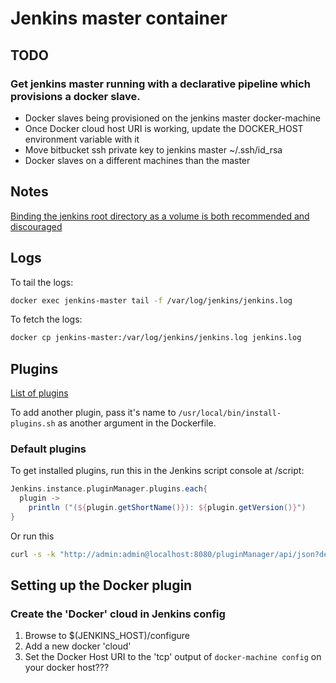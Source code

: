 # Jenkins master container

## TODO

### Get jenkins master running with a declarative pipeline which provisions a docker slave.

* Docker slaves being provisioned on the jenkins master docker-machine
* Once Docker cloud host URI is working, update the DOCKER_HOST environment variable with it
* Move bitbucket ssh private key to jenkins master ~/.ssh/id_rsa
* Docker slaves on a different machines than the master

## Notes

[Binding the jenkins root directory as a volume is both recommended and discouraged](https://github.com/jenkinsci/docker/blob/master/README.md)

## Logs

To tail the logs:

```sh
docker exec jenkins-master tail -f /var/log/jenkins/jenkins.log
```

To fetch the logs:

```sh
docker cp jenkins-master:/var/log/jenkins/jenkins.log jenkins.log
```

## Plugins

[List of plugins](https://updates.jenkins.io/download/plugins/)

To add another plugin, pass it's name to `/usr/local/bin/install-plugins.sh` as another argument in the Dockerfile.

### Default plugins

To get installed plugins, run this in the Jenkins script console at <jenkins-url>/script:

```groovy
Jenkins.instance.pluginManager.plugins.each{
  plugin ->
    println ("(${plugin.getShortName()}): ${plugin.getVersion()}")
}
```

Or run this

```sh
curl -s -k "http://admin:admin@localhost:8080/pluginManager/api/json?depth=1" | jq -r '.plugins[].shortName' | tee plugins.txt

```

## Setting up the Docker plugin

### Create the 'Docker' cloud in Jenkins config

1. Browse to $(JENKINS_HOST)/configure
2. Add a new docker 'cloud'
3. Set the Docker Host URI to the 'tcp' output of `docker-machine config` on your docker host???


